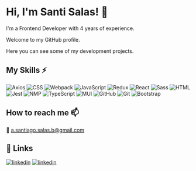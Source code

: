 
# Hi, I'm Santi Salas! 👋

I'm a Frontend Developer with 4 years of experience.

Welcome to my GitHub profile. 

Here you can see some of my development projects.
##  My Skills ⚡️

![Axios](https://user-images.githubusercontent.com/55597241/218203306-5117946a-01b7-4938-a53d-db45b1fb1db6.png)
![CSS](https://user-images.githubusercontent.com/55597241/218203308-397c4252-0afb-4507-97c9-467d8a4ccdf9.png)
![Webpack](https://user-images.githubusercontent.com/55597241/218203309-eeca5c63-4de5-45e1-8c34-7e6ef641cb48.png)
![JavaScript](https://user-images.githubusercontent.com/55597241/218203311-b21fe684-6e96-4a64-892f-1a9e290bd3bd.png)
![Redux](https://user-images.githubusercontent.com/55597241/218203313-ca66c752-f974-46b6-a9a9-f36e4049d82b.png)
![React](https://user-images.githubusercontent.com/55597241/218203316-3e600227-22ae-4fbc-9738-e8a4948d6672.png)
![Sass](https://user-images.githubusercontent.com/55597241/218203318-f03d12f3-3e96-41bd-84a3-e1550d9187ab.png)
![HTML](https://user-images.githubusercontent.com/55597241/218203319-4d852eeb-2f6c-4441-a039-3c3c8ed3c64f.png)
![Jest](https://user-images.githubusercontent.com/55597241/218203320-26df6941-e353-44a0-b996-d00ee1411ebd.png)
![NMP](https://user-images.githubusercontent.com/55597241/218203322-168a7925-4fd1-4d03-8296-f5ef4e51932b.png)
![TypeScript](https://user-images.githubusercontent.com/55597241/218203324-b7b2fc5b-f701-40f8-92b4-90e1b0247bc9.png)
![MUI](https://user-images.githubusercontent.com/55597241/218203326-4a996b5f-8908-4f8a-b9ca-78eeb9d55b62.png)
![GitHub](https://user-images.githubusercontent.com/55597241/218203329-b1003be9-ad12-4e11-a0e1-b994b79c60d2.png)
![Git](https://user-images.githubusercontent.com/55597241/218203330-5b6ce968-f5b4-4d1f-99e3-e6b5d2f3308f.png)
![Bootstrap](https://user-images.githubusercontent.com/55597241/218203332-21197f89-9b36-4003-951a-8aef3ec22077.png)

##  How to reach me 📫 
📩 a.santiago.salas.b@gmail.com 

## 🔗 Links

[![linkedin](https://img.shields.io/badge/linkedin-0A66C2?style=for-the-badge&logo=linkedin&logoColor=white)](https://www.linkedin.com/in/santiagosalasbola%C3%B1os/)
[![linkedin](https://img.shields.io/badge/github-000000?style=for-the-badge&logo=github&logoColor=withe)](https://www.linkedin.com/in/https://github.com/SantiSB/SantiSB/)

